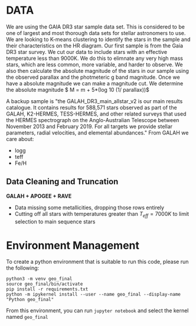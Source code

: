 # DATA
We are using the GAIA DR3 star sample data set. This is considered to be one of largest and most thorough data sets for stellar astronomers to use. 
We are looking to K-means clustering to identify the stars in the sample and their characteristics on the HR diagram. 
Our first sample is from the Gaia DR3 star survey. We cut our data to include stars with an effective temperature less than 9000K. We do this to elimnate any very high mass stars, which are less common, more variable, and harder to observe. We also then calculate the absolute magnitude of the stars in our sample using the observed parallax and the photmeteric g band magnitude. Once we have a absolute magnitude we can make a magnitude cut. 
We determine the absolute magnitude 
$ M = m + 5*(log 10 (1/ parallax))$


A backup sample is "the GALAH_DR3_main_allstar_v2 is our main results catalogue. It contains results for 588,571 stars observed as part of the GALAH, K2-HERMES, TESS-HERMES, and other related surveys that used the HERMES spectrograph on the Anglo-Australian Telescope between November 2013 and February 2019. For all targets we provide stellar parameters, radial velocities, and elemental abundances."
From GALAH we care about: 
- logg
- teff
- Fe/H

## Data Cleaning and Truncation
**GALAH + APOGEE + RAVE**
- Data missing some metallicities, dropping those rows entirely
- Cutting off all stars with temperatures greater than $T_{eff}=7000K$ to limit selection to main sequence stars

# Environment Management
To create a python environment that is suitable to run this code, please run the following:
```
python3 -m venv geo_final
source geo_final/bin/activate
pip install -r requirements.txt
python -m ipykernel install --user --name geo_final --display-name "Python geo_final"
```
From this environment, you can run `jupyter notebook` and select the kernel named `geo_final`
